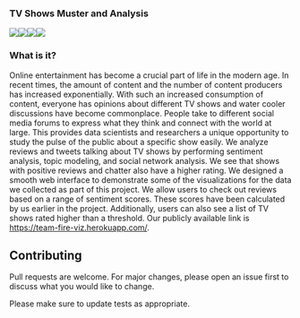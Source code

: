 ### TV Shows Muster and Analysis

<img src="https://img.shields.io/badge/author-Aditya%20Bhagwat-brightgreen"><img src="https://img.shields.io/badge/author-Vinit%20Bhosale-brightgreen"><img src="https://img.shields.io/badge/author-Sharvari%20Joshi-brightgreen"><img src="https://img.shields.io/badge/author-Abhimanshu%20Mishra-brightgreen">


### What is it?
Online entertainment has become a crucial part of life in the modern age. In recent times, the amount of content and the number of content producers has increased exponentially. With such an increased consumption of content, everyone has opinions about different TV shows and water cooler discussions have become commonplace. People take to different social media forums to express what they think and connect with the world at large. This provides data scientists and researchers a unique opportunity to study the pulse of the public about a specific show easily. We analyze reviews and tweets talking about TV shows by performing sentiment analysis, topic modeling, and social network analysis. We see that shows with positive reviews and chatter also have a higher rating. We designed a smooth web interface to demonstrate some of the visualizations for the data we collected as part of this project. We allow users to check out reviews based on a range of sentiment scores. These scores have been calculated by us earlier in the project. Additionally, users can also see a list of TV shows rated higher than a threshold. Our publicly available link is https://team-fire-viz.herokuapp.com/.


## Contributing
Pull requests are welcome. For major changes, please open an issue first to discuss what you would like to change.

Please make sure to update tests as appropriate.
